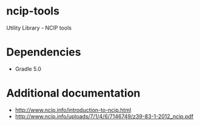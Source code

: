 # ncip-tools
Utility Library - NCIP tools

# Dependencies

* Gradle 5.0


# Additional documentation

* http://www.ncip.info/introduction-to-ncip.html
* http://www.ncip.info/uploads/7/1/4/6/7146749/z39-83-1-2012_ncip.pdf
